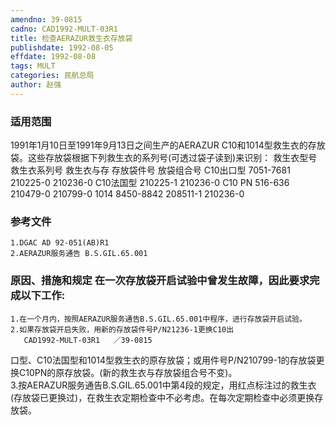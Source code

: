 ```yaml
---
amendno: 39-0815  
cadno: CAD1992-MULT-03R1  
title: 检查AERAZUR救生衣存放袋  
publishdate: 1992-08-05  
effdate: 1992-08-08  
tags: MULT  
categories: 民航总局  
author: 赵强  
---
```

  
### 适用范围  
1991年1月10日至1991年9月13日之间生产的AERAZUR C10和1014型救生衣的存放袋。这些存放袋根据下列救生衣的系列号(可透过袋子读到)来识别：
救生衣型号 救生衣系列号 救生衣与存 存放袋件号
放袋组合号
C10出口型  7051-7681  210225-0   210236-0
C10法国型  210225-1   210236-0
C10  PN  516-636  210479-0  210799-0
1014  8450-8842  208511-1  210236-0  
  
<!--more-->  
### 参考文件  
    1.DGAC AD 92-051(AB)R1  
    2.AERAZUR服务通告 B.S.GIL.65.001  
  
### 原因、措施和规定 在一次存放袋开启试验中曾发生故障，因此要求完成以下工作:  
    1.在一个月内，按照AERAZUR服务通告B.S.GIL.65.001中程序，进行存放袋开启试验。  
    2.如果存放袋开启失败，用新的存放袋件号P/N21236-1更换C10出  
       CAD1992-MULT-03R1   ／39-0815  
口型、C10法国型和1014型救生衣的原存放袋；或用件号P/N210799-1的存放袋更换C10PN的原存放袋。(新的救生衣与存放袋组合号不变)。  
    3.按AERAZUR服务通告B.S.GIL.65.001中第4段的规定，用红点标注过的救生衣(存放袋已更换过)，在救生衣定期检查中不必考虑。在每次定期检查中必须更换存放袋。  
